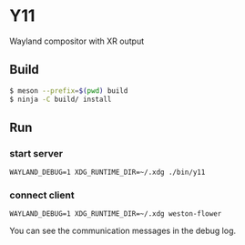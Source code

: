# Y11

Wayland compositor with XR output

## Build

```sh
$ meson --prefix=$(pwd) build
$ ninja -C build/ install
```

## Run

### start server

```shell
WAYLAND_DEBUG=1 XDG_RUNTIME_DIR=~/.xdg ./bin/y11
```

### connect client

```shell
WAYLAND_DEBUG=1 XDG_RUNTIME_DIR=~/.xdg weston-flower
```

You can see the communication messages in the debug log.
